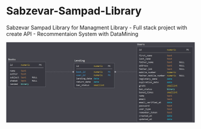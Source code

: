 # Sabzevar-Sampad-Library
Sabzevar Sampad Library for Managment Library - Full stack project with create API - Recommentaion System with DataMining

![pic1](https://github.com/aliqasemi/Sabzevar-Sampad-Library/blob/master/database_schema.jpg)
